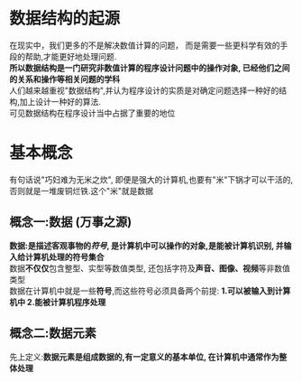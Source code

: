 # 数据结构的起源
  在现实中，我们更多的不是解决数值计算的问题， 而是需要一些更科学有效的手段的帮助,才能更好地处理问题.  
  **所以数据结构是一门研究非数值计算的程序设计问题中的操作对象, 已经他们之间的关系和操作等相关问题的学科**  
  人们越来越重视"数据结构",并认为程序设计的实质是对确定问题选择一种好的结构,加上设计一种好的算法.  
  可见数据结构在程序设计当中占据了重要的地位
# 基本概念
  有句话说"巧妇难为无米之炊", 即便是强大的计算机,也要有"米"下锅才可以干活的,否则就是一堆废铜烂铁.这个"米"就是数据
  ## 概念一:数据 (万事之源)
  **数据:是描述客观事物的*符号*, 是计算机中可以操作的对象,是能被计算机识别, 并输入给计算机处理的符号集合**  
  数据**不仅仅**包含整型、实型等数值类型, 还包括字符及**声音、图像、视频**等非数值类型  
  数据在计算机中就是一些**符号**,而这些符号必须具备两个前提: **1.可以被输入到计算机中 2.能被计算机程序处理**
  ## 概念二:数据元素  
  先上定义:**数据元素是组成数据的,有一定意义的基本单位, 在计算机中通常作为整体处理**
